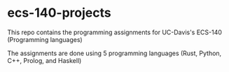 # ecs-140-projects

This repo contains the programming assignments for UC-Davis's ECS-140 (Programming languages)

The assignments are done using 5 programming languages (Rust, Python, C++, Prolog, and Haskell)
